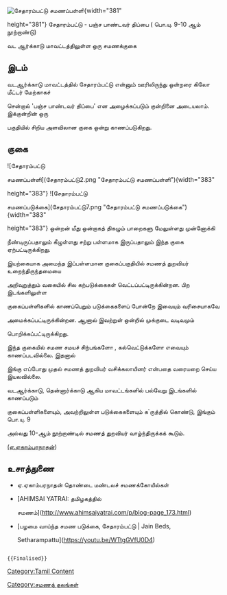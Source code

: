 ![சேதாரம்பட்டு சமணப்பள்ளி](சேதாரம்பட்டு.png "சேதாரம்பட்டு சமணப்பள்ளி"){width="381"
height="381"} சேதாரம்பட்டு - பஞ்ச பாண்டவர் திப்பை ( பொ.யு. 9-10 ஆம் நூற்றாண்டு)
வட ஆர்க்காடு மாவட்டத்திலுள்ள ஒரு சமணக்குகை

## இடம்

வடஆர்க்காடு மாவட்டத்தில் சேதாரம்பட்டு என்னும் ஊரிலிருந்து ஒன்றரை கிலோ மீட்டர் மேற்காகச்
சென்றால் \'பஞ்ச பாண்டவர் திப்பை' என அழைக்கப்படும் குன்றினை அடையலாம். இக்குன்றின் ஒரு
பகுதியில் சிறிய அளவிலான குகை ஒன்று காணப்படுகிறது.

## குகை

![சேதாரம்பட்டு
சமணப்பள்ளி](சேதாரம்பட்டு2.png "சேதாரம்பட்டு சமணப்பள்ளி"){width="383"
height="383"} ![சேதாரம்பட்டு
சமணப்படுக்கை](சேதாரம்பட்டு7.png "சேதாரம்பட்டு சமணப்படுக்கை"){width="383"
height="383"} ஒன்றன் மீது ஒன்றாகத் திகழும் பாறைகளு மேலுள்ளது முன்னோக்கி
நீண்டிருப்பதாலும் கீழுள்ளது சற்று பள்ளமாக இருப்பதாலும் இந்த குகை ஏற்பட்டிருக்கிறது.
இயற்கையாக அமைந்த இப்பள்ளமான குகைப்பகுதியில் சமணத் துறவியர் உறைந்திருந்தமையை
அறிவுறுத்தும் வகையில் சில கற்படுக்கைகள் வெட்டப்பட்டிருக்கின்றன. பிற இடங்களிலுள்ள
குகைப்பள்ளிகளில் காணப்பெறும் படுக்கைகளைப் போன்றே இவையும் வரிசையாகவே
அமைக்கப்பட்டிருக்கின்றன. ஆனால் இவற்றுள் ஒன்றில் முக்குடை வடிவமும்
பொறிக்கப்பட்டிருக்கிறது.

இந்த குகையில் சமண சமயச் சிற்பங்களோ , கல்வெட்டுக்களோ எவையும் காணப்படவில்லை. இதனால்
இங்கு எப்போது முதல் சமணத் துறவியர் வசிக்கலாயினர் என்பதை வரையறை செய்ய இயலவில்லை.
வடஆர்க்காடு, தென்னார்க்காடு ஆகிய மாவட்டங்களில் பல்வேறு இடங்களில் காணப்படும்
குகைப்பள்ளிகளையும், அவற்றிலுள்ள படுக்கைகளையும் க\`ருத்தில் கொண்டு, இங்கும் பொ.யு. 9
அல்லது 10-ஆம் நூற்றாண்டில் சமணத் துறவியர் வாழ்ந்திருக்கக் கூடும்.
[(ஏ.ஏகாம்பரநாதன்](ஏ.ஏகாம்பரநாதன் "wikilink"))

## உசாத்துணை

-   ஏ.ஏகாம்பரநாதன் தொண்டை மண்டலச் சமணக்கோயில்கள்
-   [AHIMSAI YATRAI: தமிழகத்தில்
    சமணம்](http://www.ahimsaiyatrai.com/p/blog-page_173.html)
-   [பழமை வாய்ந்த சமண படுக்கை, சேதாரம்பட்டு \| Jain Beds,
    Setharampattu](https://youtu.be/WTtgGVfU0D4)

```{=mediawiki}
{{Finalised}}
```
[Category:Tamil Content](Category:Tamil_Content "wikilink")
[Category:சமணத் தலங்கள்](Category:சமணத்_தலங்கள் "wikilink")
